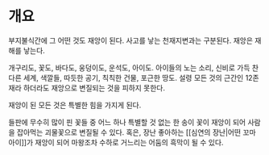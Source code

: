 # 개요

부지불식간에 그 어떤 것도 재앙이 된다.
사고를 낳는 천재지변과는 구분된다.
재앙은 재해를 낳는다.

개구리도, 꽃도, 바다도, 웅덩이도, 운석도, 아이도.
아이들의 노는 소리, 신비로 가득 찬 다른 세계, 색깔들, 따듯한 공기, 칙칙한 건물, 포근한 땅도.
설령 모든 것의 근간인 12존재라 하더라도 재앙으로 변질되는 것을 피하지 못한다.

재앙이 된 모든 것은 특별한 힘을 가지게 된다.

들판에 무수히 많이 핀 꽃들 중 어느 하나 특별할 것 없는 한 송이 꽃이 재앙이 되어 사람을 잡아먹는 괴물꽃으로 변질될 수 있다.
혹은, 장난 좋아하는 [[심연의 장난|어떤 꼬마아이]]가 재앙이 되어 마왕조차 수하로 거느리는 어둠의 흑막이 될 수 있다.